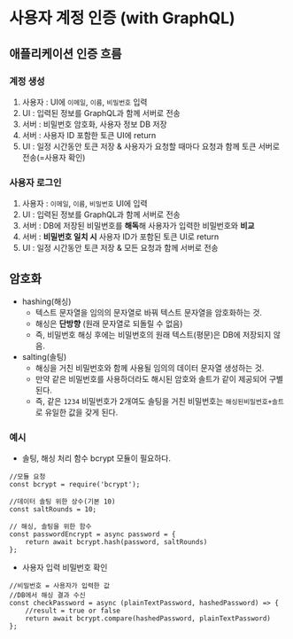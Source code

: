 # 사용자 계정 인증 (with GraphQL)

## 애플리케이션 인증 흐름

### 계정 생성
1. 사용자 : UI에 `이메일`, `이름`, `비밀번호` 입력
2. UI :  입력된 정보를 GraphQL과 함께 서버로 전송
3. 서버 : 비밀번호 암호화, 사용자 정보 DB 저장
4. 서버 : 사용자 ID 포함한 토큰 UI에 return
5. UI : 일정 시간동안 토큰 저장 & 사용자가 요청할 때마다 요청과 함께 토큰 서버로 전송(=사용자 확인)

### 사용자 로그인
1. 사용자 : `이메일`, `이름`, `비밀번호` UI에 입력
2. UI :  입력된 정보를 GraphQL과 함께 서버로 전송
3. 서버 : DB에 저장된 비밀번호를 **해독**해 사용자가 입력한 비밀번호와 **비교**
4. 서버 : **비밀번호 일치 시** 사용자 ID가 포함된 토큰 UI로 return
5. UI : 일정 시간동안 토큰 저장 & 모든 요청과 함께 서버로 전송


## 암호화
* hashing(해싱)
    - 텍스트 문자열을 임의의 문자열로 바꿔 텍스트 문자열을 암호화하는 것.
    - 해싱은 **단방향** (원래 문자열로 되돌릴 수 없음)
    - 즉, 비밀번호 해싱 후에는 비밀번호의 원래 텍스트(평문)은 DB에 저장되지 않음.
* salting(솔팅)
    - 해싱을 거친 비밀번호와 함께 사용될 임의의 데이터 문자열 생성하는 것.
    - 만약 같은 비밀번호를 사용하더라도 해시된 암호와 솔트가 같이 제공되어 구별된다.
    - 즉, 같은 `1234` 비밀번호가 2개여도 솔팅을 거친 비밀번호는 `해싱된비밀번호+솔트`로 유일한 값을 갖게 된다.

### 예시

* 솔팅, 해싱 처리 함수
bcrypt 모듈이 필요하다. 
```
//모듈 요청
const bcrypt = require('bcrypt');

//데이터 솔팅 위한 상수(기본 10)
const saltRounds = 10;

// 해싱, 솔팅을 위한 함수
const passwordEncrypt = async password = {
    return await bcrypt.hash(password, saltRounds)
};
```

* 사용자 입력 비밀번호 확인 
```
//비밀번호 = 사용자가 입력한 값
//DB에서 해싱 결과 수신
const checkPassword = async (plainTextPassword, hashedPassword) => {
    //result = true or false
    return await bcrypt.compare(hashedPassword, plainTextPassword)
};
```

